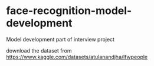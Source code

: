 # face-recognition-model-development
Model development part of interview project

download the dataset from https://www.kaggle.com/datasets/atulanandjha/lfwpeople